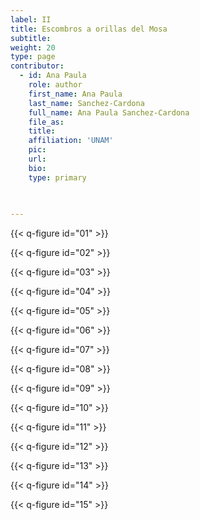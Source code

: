 ```yaml
---
label: II
title: Escombros a orillas del Mosa
subtitle: 
weight: 20
type: page
contributor:
  - id: Ana Paula
    role: author
    first_name: Ana Paula
    last_name: Sanchez-Cardona
    full_name: Ana Paula Sanchez-Cardona
    file_as: 
    title: 
    affiliation: 'UNAM'
    pic:
    url:
    bio:
    type: primary
   

    
---
```

{{< q-figure id="01" >}}

{{< q-figure id="02" >}}

{{< q-figure id="03" >}}

{{< q-figure id="04" >}}

{{< q-figure id="05" >}}

{{< q-figure id="06" >}}

{{< q-figure id="07" >}}

{{< q-figure id="08" >}}

{{< q-figure id="09" >}}

{{< q-figure id="10" >}}

{{< q-figure id="11" >}}

{{< q-figure id="12" >}}

{{< q-figure id="13" >}}

{{< q-figure id="14" >}}

{{< q-figure id="15" >}}


